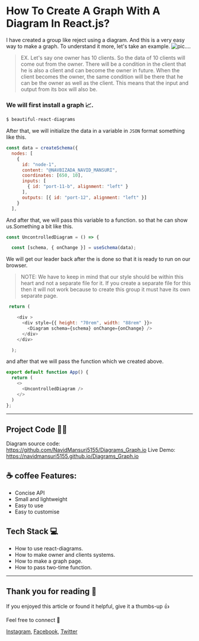 # How To Create A Graph With A Diagram In React.js?

I have created a group like reject using a diagram. And this is a very easy way to make a graph. To understand it more, let's take an example.
<img src="https://github.com/beautifulinteractions/beautiful-react-diagrams/raw/master/beautiful-react-diagrams.png" alt="pic...." />
     

> EX. Let's say one owner has 10 clients. So the data of 10 clients will come out from the owner. There will be a condition in the client that he is also a client and can become the owner in future. When the client becomes the owner, the same condition will be there that he can be the owner as well as the client. This means that the input and output from its box will also be. 


### We will first install a graph 📈.
```javascript
$ beautiful-react-diagrams
```

After that, we will initialize the data in a variable in `JSON` format something like this.

```javascript
const data = createSchema({
  nodes: [
    {
      id: "node-1",
      content: "@NAVBIZADA_NAVID_MANSURI",
      coordinates: [650, 10],
      inputs: [
        { id: "port-11-b", alignment: "left" }
      ],
      outputs: [{ id: "port-12", alignment: "left" }]
    }
  ],
```
And after that, we will pass this variable to a function. so that he can show us.Something a bit like this.

```javascript
const UncontrolledDiagram = () => {

  const [schema, { onChange }] = useSchema(data);

```
We will get our leader back after the is done so that it is ready to run on our browser.

> NOTE: We have to keep in mind that our style should be within this heart and not a separate file for it. If you create a separate file for this then it will not work because to create this group it must have its own separate page. 

```javascript
 return (

    <div >
      <div style={{ height: "70rem", width: "88rem" }}>
        <Diagram schema={schema} onChange={onChange} />
      </div>
    </div>

  );
```

and after that we will pass the function which we created above.

```javascript
export default function App() {
  return (
    <>
      <UncontrolledDiagram />
    </>
  )
};
```
<hr />

## Project Code 👨‍💻
Diagram source code: https://github.com/NavidMansuri5155/Diagrams_Graph.io 
Live Demo: https://navidmansuri5155.github.io/Diagrams_Graph.io

## ☕ coffee Features:

<ul>
  <li>Concise API</li>
  <li>Small and lightweight</li>
  <li>Easy to use</li>
  <li>Easy to customise</li>
</ul>

## Tech Stack 💻
<ul>
  <li>How to use react-diagrams. </li>
  <li>How to make owner and clients systems.</li>
  <li>How to make a graph page.</li>
  <li>How to pass two-time function.</li>
</ul>

  <hr />
  
## Thank you for reading 🙏

If you enjoyed this article or found it helpful, give it a thumbs-up 👍

Feel free to connect 👋

[Instagram](https://www.instagram.com/nabizada_navid_mansuri/), [Facebook](https://www.facebook.com/navid.mansuri.5/), [Twitter](https://twitter.com/NAVIDMANSURI7)
  

